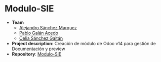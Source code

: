 # Modulo-SIE
- **Team**
  - [Alejandro Sánchez Marquez](https://github.com/manueljgb)
  - [Pablo Galán Acedo](https://github.com/pabgalace)
  - [Celia Sánchez Gaitán](https://github.com/celiasg21)
- **Project description**: Creación de módulo de Odoo v14 para gestión de Documentación y preview 
- **Repository**: [Modulo-SIE](https://github.com/Alesanmar/Modulo-SIE)
